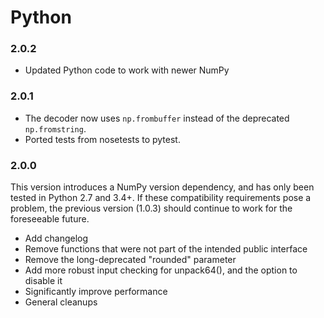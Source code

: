 Python
======

### 2.0.2

* Updated Python code to work with newer NumPy

### 2.0.1

* The decoder now uses `np.frombuffer` instead of the deprecated `np.fromstring`.
* Ported tests from nosetests to pytest.

### 2.0.0

This version introduces a NumPy version dependency, and has only been tested in
Python 2.7 and 3.4+.  If these compatibility requirements pose a problem, the
previous version (1.0.3) should continue to work for the foreseeable future.

* Add changelog
* Remove functions that were not part of the intended public interface
* Remove the long-deprecated "rounded" parameter
* Add more robust input checking for unpack64(), and the option to disable it
* Significantly improve performance
* General cleanups

